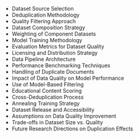 - Dataset Source Selection
- Deduplication Methodology
- Quality Filtering Approach
- Dataset Composition Strategy
- Weighting of Component Datasets
- Model Training Methodology
- Evaluation Metrics for Dataset Quality
- Licensing and Distribution Strategy
- Data Pipeline Architecture
- Performance Benchmarking Techniques
- Handling of Duplicate Documents
- Impact of Data Quality on Model Performance
- Use of Model-Based Filtering
- Educational Content Scoring
- Cross-Deduplication Process
- Annealing Training Strategy
- Dataset Release and Accessibility
- Assumptions on Data Quality Improvement
- Trade-offs in Dataset Size vs. Quality
- Future Research Directions on Duplication Effects
